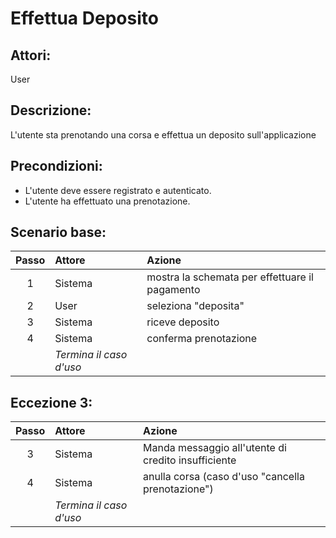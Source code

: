 # Effettua Deposito

## Attori:
User 

## Descrizione:
L'utente sta prenotando una corsa e effettua un deposito sull'applicazione

## Precondizioni:
- L'utente deve essere registrato e autenticato.
- L'utente ha effettuato una prenotazione.

## Scenario base:
| Passo | Attore                  | Azione                                         |
|:-----:|:------------------------|:-----------------------------------------------|
|   1   | Sistema                 | mostra la schemata per effettuare il pagamento |
|   2   | User                    | seleziona "deposita"                           |
|   3   | Sistema                 | riceve deposito                                |
|   4   | Sistema                 | conferma prenotazione                          |
|       | *Termina il caso d'uso* |                                                |

## Eccezione 3:
| Passo | Attore                  | Azione                                               |
|:-----:|:------------------------|:-----------------------------------------------------|
|   3   | Sistema                 | Manda messaggio all'utente di credito insufficiente  |
|   4   | Sistema                 | anulla corsa (caso d'uso "cancella prenotazione")    |
|       | *Termina il caso d'uso* |                                                      |
